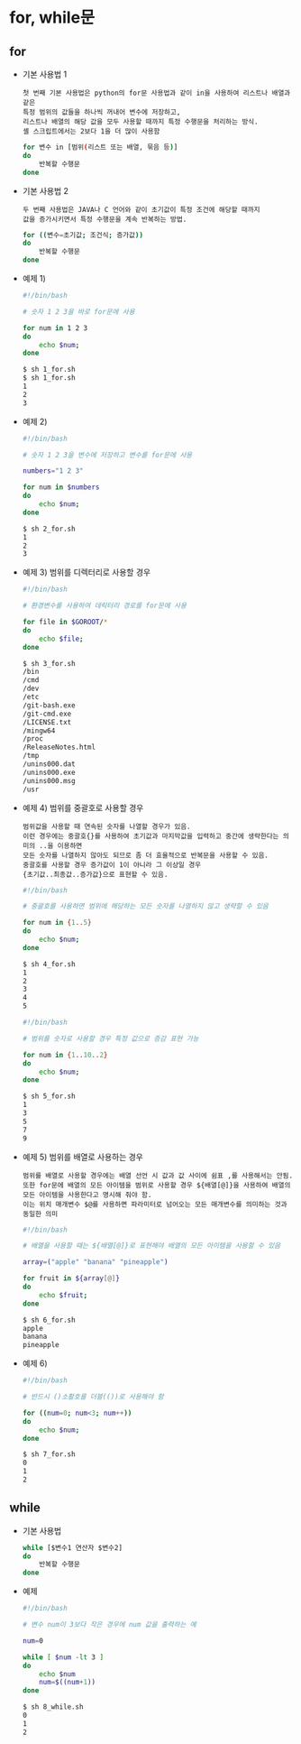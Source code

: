 # for, while문

## for

- 기본 사용법 1

    ```
    첫 번째 기본 사용법은 python의 for문 사용법과 같이 in을 사용하여 리스트나 배열과 같은
    특정 범위의 값들을 하나씩 꺼내어 변수에 저장하고,
    리스트나 배열의 해당 값을 모두 사용할 때까지 특정 수행문을 처리하는 방식.
    셸 스크립트에서는 2보다 1을 더 많이 사용함
    ```

    ```bash
    for 변수 in [범위(리스트 또는 배열, 묶음 등)]
    do
        반복할 수행문
    done
    ```

- 기본 사용법 2

    ```
    두 번째 사용법은 JAVA나 C 언어와 같이 초기값이 특정 조건에 해당할 때까지
    값을 증가시키면서 특정 수행문을 계속 반복하는 방법.
    ```

    ```bash
    for ((변수=초기값; 조건식; 증가값))
    do
        반복할 수행문
    done
    ```

- 예제 1)

    ```bash
    #!/bin/bash

    # 숫자 1 2 3을 바로 for문에 사용

    for num in 1 2 3
    do
        echo $num;
    done
    ```

    ```bash
    $ sh 1_for.sh
    $ sh 1_for.sh 
    1
    2
    3
    ```

- 예제 2)

    ```bash
    #!/bin/bash

    # 숫자 1 2 3을 변수에 저장하고 변수를 for문에 사용

    numbers="1 2 3"

    for num in $numbers
    do
        echo $num;
    done
    ```

    ```bash
    $ sh 2_for.sh 
    1
    2
    3
    ```

- 예제 3) 범위를 디렉터리로 사용할 경우

    ```bash
    #!/bin/bash

    # 환경변수를 사용하여 데릭터리 경로를 for문에 사용

    for file in $GOROOT/*
    do
        echo $file;
    done
    ```

    ```bash
    $ sh 3_for.sh
    /bin
    /cmd
    /dev
    /etc
    /git-bash.exe
    /git-cmd.exe
    /LICENSE.txt
    /mingw64
    /proc
    /ReleaseNotes.html
    /tmp
    /unins000.dat
    /unins000.exe
    /unins000.msg
    /usr
    ```

- 예제 4) 범위를 중괄호로 사용할 경우

    ```
    범위값을 사용할 때 연속된 숫자를 나열할 경우가 있음.
    이런 경우에는 중괄호{}를 사용하여 초기값과 마지막값을 입력하고 중간에 생략한다는 의미의 ..을 이용하면
    모든 숫자를 나열하지 않아도 되므로 좀 더 효율적으로 반복문을 사용할 수 있음.
    중괄호를 사용할 경우 증가값이 1이 아니라 그 이상일 경우
    {초기값..최종값..증가값}으로 표현할 수 있음.
    ```

    ```bash
    #!/bin/bash

    # 중괄호를 사용하면 범위에 해당하는 모든 숫자를 나열하지 않고 생략할 수 있음

    for num in {1..5}
    do
        echo $num;
    done
    ```

    ```bash
    $ sh 4_for.sh 
    1
    2
    3
    4
    5
    ```

    ```bash
    #!/bin/bash

    # 범위를 숫자로 사용할 경우 특정 값으로 증감 표현 가능

    for num in {1..10..2}
    do
        echo $num;
    done
    ```

    ```bash
    $ sh 5_for.sh 
    1
    3
    5
    7
    9
    ```

- 예제 5) 범위를 배열로 사용하는 경우

    ```
    범위를 배열로 사용할 경우에는 배열 선언 시 값과 값 사이에 쉼표 ,를 사용해서는 안됨.
    또한 for문에 배열의 모든 아이템을 범위로 사용할 경우 ${배열[@]}을 사용하여 배열의 모든 아이템을 사용한다고 명시해 줘야 함.
    이는 위치 매개변수 $@를 사용하면 파라미터로 넘어오는 모든 매개변수를 의미하는 것과 동일한 의미
    ```

    ```bash
    #!/bin/bash

    # 배열을 사용할 때는 ${배열[@]}로 표현해야 배열의 모든 아이템을 사용할 수 있음

    array=("apple" "banana" "pineapple")

    for fruit in ${array[@]}
    do
        echo $fruit;
    done
    ```

    ```bash
    $ sh 6_for.sh
    apple
    banana
    pineapple
    ```

- 예제 6)

    ```bash
    #!/bin/bash

    # 반드시 ()소활호를 더블(())로 사용해야 함

    for ((num=0; num<3; num++))
    do
        echo $num;
    done
    ```

    ```bash
    $ sh 7_for.sh 
    0
    1
    2
    ```

## while

- 기본 사용법

    ```bash
    while [$변수1 연산자 $변수2]
    do
        반복할 수행문
    done
    ```

- 예제

    ```bash
    #!/bin/bash

    # 변수 num이 3보다 작은 경우에 num 값을 출력하는 예

    num=0

    while [ $num -lt 3 ]
    do
        echo $num
        num=$((num+1))
    done
    ```

    ```bash
    $ sh 8_while.sh 
    0
    1
    2
    ```
